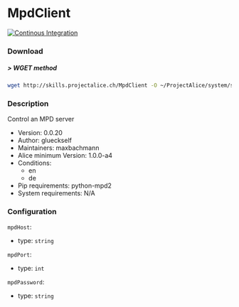 # MpdClient
[![Continous Integration](https://gitlab.com/project-alice-assistant/skills/skill_MpdClient/badges/master/pipeline.svg)](https://gitlab.com/project-alice-assistant/skills/skill_MpdClient/pipelines/latest)

### Download
##### > WGET method
```bash
wget http://skills.projectalice.ch/MpdClient -O ~/ProjectAlice/system/skillInstallTickets/MpdClient.install
```

### Description
Control an MPD server

- Version: 0.0.20
- Author: glueckself
- Maintainers: maxbachmann
- Alice minimum Version: 1.0.0-a4
- Conditions:
  - en
  - de
- Pip requirements: python-mpd2
- System requirements: N/A

### Configuration
`mpdHost`:
 - type: `string`

`mpdPort`:
 - type: `int`

`mpdPassword`:
 - type: `string`
